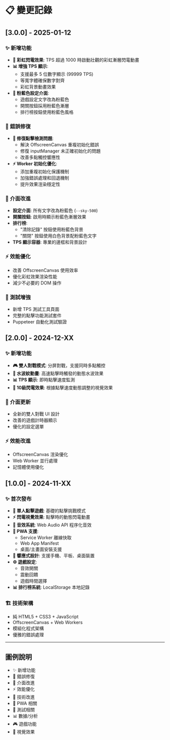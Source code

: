 # 📋 變更記錄

## [3.0.0] - 2025-01-12

### ✨ 新增功能
- **🌈 彩虹閃電效果**: TPS 超過 1000 時啟動壯觀的彩虹漸層閃電動畫
- **📊 增強 TPS 顯示**: 
  - 支援最多 5 位數字顯示 (99999 TPS)
  - 等寬字體確保數字對齊
  - 彩虹背景動畫效果
- **🎨 粉藍色設定介面**: 
  - 遊戲設定文字改為粉藍色
  - 開關按鈕採用粉藍色漸層
  - 排行榜按鈕使用粉藍色風格

### 🐛 錯誤修復
- **🔧 修復點擊檢測問題**: 
  - 解決 OffscreenCanvas 重複初始化錯誤
  - 修復 inputManager 未正確初始化的問題
  - 改善多點觸控響應性
- **⚡ Worker 初始化優化**:
  - 添加重複初始化保護機制
  - 加強錯誤處理和回退機制
  - 提升效果渲染穩定性

### 🎨 介面改進
- **設定介面**: 所有文字改為粉藍色 (`--sky-500`)
- **開關按鈕**: 啟用時顯示粉藍色漸層效果
- **排行榜**: 
  - "清除記錄" 按鈕使用粉藍色背景
  - "關閉" 按鈕使用白色背景配粉藍色文字
- **TPS 顯示容器**: 專業的邊框和背景設計

### ⚡ 效能優化
- 改善 OffscreenCanvas 使用效率
- 優化彩虹效果渲染性能
- 減少不必要的 DOM 操作

### 🧪 測試增強
- 新增 TPS 測試工具頁面
- 完整的點擊功能測試套件
- Puppeteer 自動化測試驗證

## [2.0.0] - 2024-12-XX

### ✨ 新增功能
- **🎮 雙人對戰模式**: 分屏對戰，支援同時多點觸控
- **🌊 水波紋動畫**: 高速點擊時觸發的動態水波效果
- **📊 TPS 顯示**: 即時點擊速度監測
- **🎯 10級閃電效果**: 根據點擊速度動態調整的視覺效果

### 🎨 介面更新
- 全新的雙人對戰 UI 設計
- 改善的遊戲計時器顯示
- 優化的設定選單

### ⚡ 效能改進
- OffscreenCanvas 渲染優化
- Web Worker 並行處理
- 記憶體使用優化

## [1.0.0] - 2024-11-XX

### ✨ 首次發布
- **🎯 單人點擊遊戲**: 基礎的點擊挑戰模式
- **⚡ 閃電視覺效果**: 點擊時的動態閃電動畫
- **🎵 音效系統**: Web Audio API 程序化音效
- **📱 PWA 支援**: 
  - Service Worker 離線快取
  - Web App Manifest
  - 桌面/主畫面安裝支援
- **🎨 響應式設計**: 支援手機、平板、桌面裝置
- **⚙️ 遊戲設定**:
  - 音效開關
  - 震動回饋
  - 遊戲時間選擇
- **📊 排行榜系統**: LocalStorage 本地記錄

### 🏗️ 技術架構
- 純 HTML5 + CSS3 + JavaScript
- OffscreenCanvas + Web Workers
- 模組化程式架構
- 優雅的錯誤處理

---

## 圖例說明

- ✨ 新增功能
- 🐛 錯誤修復  
- 🎨 介面改進
- ⚡ 效能優化
- 🔧 技術改進
- 📱 PWA 相關
- 🧪 測試相關
- 📊 數據/分析
- 🎮 遊戲功能
- 🌈 視覺效果
